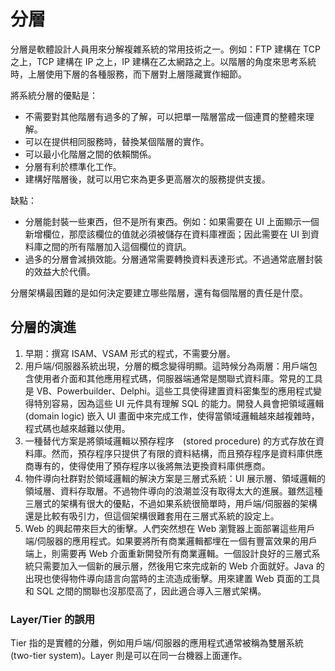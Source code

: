# 分層

分層是軟體設計人員用來分解複雜系統的常用技術之一。例如：FTP 建構在 TCP 之上，TCP 建構在 IP 之上，IP 建構在乙太網路之上。以階層的角度來思考系統時，上層使用下層的各種服務，而下層對上層隱藏實作細節。

將系統分層的優點是：

- 不需要對其他階層有過多的了解，可以把單一階層當成一個連貫的整體來理解。
- 可以在提供相同服務時，替換某個階層的實作。
- 可以最小化階層之間的依賴關係。
- 分層有利於標準化工作。
- 建構好階層後，就可以用它來為更多更高層次的服務提供支援。

缺點：

- 分層能封裝一些東西，但不是所有東西。例如：如果需要在 UI 上面顯示一個新增欄位，那麼該欄位的值就必須被儲存在資料庫裡面；因此需要在 UI 到資料庫之間的所有階層加入這個欄位的資訊。
- 過多的分層會減損效能。分層通常需要轉換資料表達形式。不過通常底層封裝的效益大於代價。

分層架構最困難的是如何決定要建立哪些階層，還有每個階層的責任是什麼。

## 分層的演進

1. 早期：撰寫 ISAM、VSAM 形式的程式，不需要分層。
2. 用戶端/伺服器系統出現，分層的概念變得明顯。這時候分為兩層：用戶端包含使用者介面和其他應用程式碼，伺服器端通常是關聯式資料庫。常見的工具是 VB、Powerbuilder、Delphi。這些工具使得建置資料密集型的應用程式變得特別容易，因為這些 UI 元件具有理解 SQL 的能力。開發人員會把領域邏輯 (domain logic) 嵌入 UI 畫面中來完成工作，使得當領域邏輯越來越複雜時，程式碼也越來越難以使用。
3. 一種替代方案是將領域邏輯以預存程序　(stored procedure) 的方式存放在資料庫。然而，預存程序只提供了有限的資料結構，而且預存程序是資料庫供應商專有的，使得使用了預存程序以後將無法更換資料庫供應商。
4. 物件導向社群對於領域邏輯的解決方案是三層式系統：UI 展示層、領域邏輯的領域層、資料存取層。不過物件導向的浪潮並沒有取得太大的進展。雖然這種三層式的架構有很大的優點，不過如果系統很簡單時，用戶端/伺服器的架構還是比較有吸引力，但這個架構很難套用在三層式系統的設定上。
5. Web 的興起帶來巨大的衝擊。人們突然想在 Web 瀏覽器上面部署這些用戶端/伺服器的應用程式。如果要將所有商業邏輯都埋在一個有豐富效果的用戶端上，則需要再 Web 介面重新開發所有商業邏輯。一個設計良好的三層式系統只需要加入一個新的展示層，然後用它來完成新的 Web 介面就好。Java 的出現也使得物件導向語言向當時的主流造成衝擊。用來建置 Web 頁面的工具和 SQL 之間的關聯也沒那麼高了，因此適合導入三層式架構。

### Layer/Tier 的誤用

Tier 指的是實體的分離，例如用戶端/伺服器的應用程式通常被稱為雙層系統 (two-tier system)。Layer 則是可以在同一台機器上面運作。
